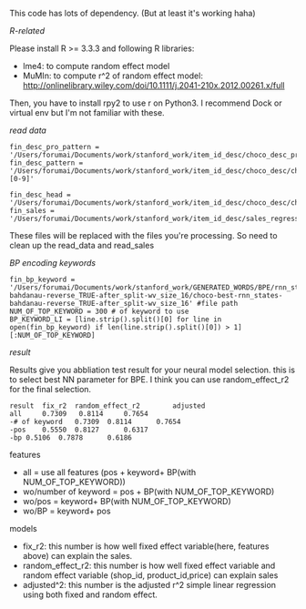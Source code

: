 This code has lots of dependency.  (But at least it's working haha)

*R-related*

Please install R >= 3.3.3 and following R libraries:
- lme4: to compute random effect model 
- MuMIn: to compute r^2 of random effect model: http://onlinelibrary.wiley.com/doi/10.1111/j.2041-210x.2012.00261.x/full

Then, you have to install rpy2 to use r on Python3. I recommend Dock or virtual env but I'm not familiar with these.

*read data*
   
    fin_desc_pro_pattern = '/Users/forumai/Documents/work/stanford_work/item_id_desc/choco_desc_pro/choco.desc.*.pre'
    fin_desc_pattern = '/Users/forumai/Documents/work/stanford_work/item_id_desc/choco_desc/choco.desc.*[0-9]'

    fin_desc_head = '/Users/forumai/Documents/work/stanford_work/item_id_desc/choco_desc/choco.desc.'
    fin_sales = '/Users/forumai/Documents/work/stanford_work/item_id_desc/sales_regression/choco_all.sales2.combined.txt'

These files will be replaced with the files you're processing. So need to clean up the read_data and read_sales

*BP encoding keywords*

    fin_bp_keyword =  '/Users/forumai/Documents/work/stanford_work/GENERATED_WORDS/BPE/rnn_states-bahdanau-reverse_TRUE-after_split-wv_size_16/choco-best-rnn_states-bahdanau-reverse_TRUE-after_split-wv_size_16' #file path
    NUM_OF_TOP_KEYWORD = 300 # of keyword to use
    BP_KEYWORD_LI = [line.strip().split()[0] for line in open(fin_bp_keyword) if len(line.strip().split()[0]) > 1][:NUM_OF_TOP_KEYWORD]

*result*

Results give you abbliation test result for your neural model selection. this is to select best NN parameter for BPE. I think you can  use random_effect_r2 for the final selection. 

    result	fix_r2	random_effect_r2		adjusted
    all		0.7309   0.8114		0.7654
    -# of keyword	0.7309	0.8114		0.7654
    -pos	0.5550	0.8127		0.6317
    -bp	0.5106	0.7878		0.6186

features
- all =  use all features (pos + keyword+ BP(with NUM_OF_TOP_KEYWORD))
- wo/number of keyword = pos + BP(with NUM_OF_TOP_KEYWORD)
- wo/pos = keyword+ BP(with NUM_OF_TOP_KEYWORD)
- wo/BP = keyword+ pos

models
- fix_r2: this number is how well fixed effect variable(here, features above) can explain the sales.
- random_effect_r2: this number is how well fixed effect variable and random effect variable (shop_id, product_id,price) can explain sales
- adjusted^2: this number is the adjusted r^2 simple linear regression using both fixed and random effect.
